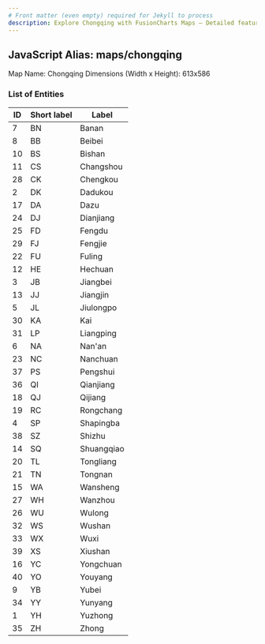 ```yaml
---
# Front matter (even empty) required for Jekyll to process
description: Explore Chongqing with FusionCharts Maps – Detailed features for seamless integration. Try now & enhance your data visualization today! 
---
```


## JavaScript Alias: maps/chongqing

Map Name: Chongqing
Dimensions (Width x Height): 613x586





### List of Entities

ID | Short label | Label
---|---|---|
7|BN|Banan
8|BB|Beibei
10|BS|Bishan
11|CS|Changshou
28|CK|Chengkou
2|DK|Dadukou
17|DA|Dazu
24|DJ|Dianjiang
25|FD|Fengdu
29|FJ|Fengjie
22|FU|Fuling
12|HE|Hechuan
3|JB|Jiangbei
13|JJ|Jiangjin
5|JL|Jiulongpo
30|KA|Kai
31|LP|Liangping
6|NA|Nan'an
23|NC|Nanchuan
37|PS|Pengshui
36|QI|Qianjiang
18|QJ|Qijiang
19|RC|Rongchang
4|SP|Shapingba
38|SZ|Shizhu
14|SQ|Shuangqiao
20|TL|Tongliang
21|TN|Tongnan
15|WA|Wansheng
27|WH|Wanzhou
26|WU|Wulong
32|WS|Wushan
33|WX|Wuxi
39|XS|Xiushan
16|YC|Yongchuan
40|YO|Youyang
9|YB|Yubei
34|YY|Yunyang
1|YH|Yuzhong
35|ZH|Zhong

